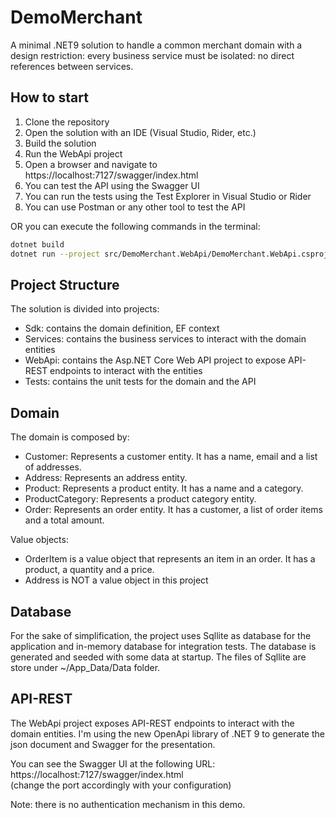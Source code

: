 # DemoMerchant
A minimal .NET9 solution to handle a common merchant domain with a design restriction: every business service must be
isolated: no direct references between services.

## How to start
1. Clone the repository
2. Open the solution with an IDE (Visual Studio, Rider, etc.)
3. Build the solution
4. Run the WebApi project
5. Open a browser and navigate to https://localhost:7127/swagger/index.html
6. You can test the API using the Swagger UI
7. You can run the tests using the Test Explorer in Visual Studio or Rider
8. You can use Postman or any other tool to test the API

OR you can execute the following commands in the terminal:

```bash
dotnet build
dotnet run --project src/DemoMerchant.WebApi/DemoMerchant.WebApi.csproj
```


## Project Structure
The solution is divided into projects: 
- Sdk: contains the domain definition, EF context 
- Services: contains the business services to interact with the domain entities
- WebApi: contains the Asp.NET Core Web API project to expose API-REST endpoints to interact with the entities
- Tests: contains the unit tests for the domain and the API

## Domain
The domain is composed by:

- Customer: Represents a customer entity. It has a name, email and a list of addresses.
- Address: Represents an address entity.
- Product: Represents a product entity. It has a name and a category.
- ProductCategory: Represents a product category entity.
- Order: Represents an order entity. It has a customer, a list of order items and a total amount.

Value objects:
- OrderItem is a value object that represents an item in an order. It has a product, a quantity and a price.
- Address is NOT a value object in this project


## Database
For the sake of simplification, the project uses Sqllite as database for the application and in-memory database for integration tests.
The database is generated and seeded with some data at startup.
The files of Sqllite are store under ~/App_Data/Data folder.

## API-REST
The WebApi project exposes API-REST endpoints to interact with the domain entities.
I'm using the new OpenApi library of .NET 9 to generate the json document and Swagger for the presentation.

You can see the Swagger UI at the following URL: https://localhost:7127/swagger/index.html \
(change the port accordingly with your configuration)

Note: there is no authentication mechanism in this demo.